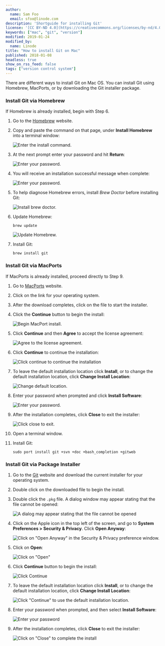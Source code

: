 ```yaml
---
author:
  name: Sam Foo
  email: sfoo@linode.com
description: 'Shortguide for installing Git'
license: '[CC BY-ND 4.0](https://creativecommons.org/licenses/by-nd/4.0)'
keywords: ["mac", "git", "version"]
modified: 2019-01-24
modified_by:
  name: Linode
title: "How to install Git on Mac"
published: 2018-01-08
headless: true
show_on_rss_feed: false
tags: ["version control system"]
---
```


There are different ways to install Git on Mac OS. You can install Git using Homebrew, MacPorts, or by downloading the Git installer package.

### Install Git via Homebrew

If Homebrew is already installed, begin with Step 6.

1.  Go to the [Homebrew](http://brew.sh/) website.
2.  Copy and paste the command on that page, under **Install Homebrew** into a terminal window:

    ![Enter the install command.](1624-Homebrew-01-resized.png)

3.  At the next prompt enter your password and hit **Return**:

    ![Enter your password.](1580-Homebrew-02-resized.png)

4.  You will receive an installation successful message when complete:

    ![Enter your password.](1626-Homebrew-03-resized.png)

5.  To help diagnose Homebrew errors, install *Brew Doctor* before installing Git:

    ![Install brew doctor.](1627-Homebrew-04-resized.png)

6.  Update Homebrew:

        brew update

    ![Update Homebrew.](1628-Homebrew-05-resized.png)

7.  Install Git:

        brew install git

### Install Git via MacPorts

If MacPorts is already installed, proceed directly to Step 9.

1.  Go to [MacPorts](http://www.macports.org/) website.
2.  Click on the link for your operating system.
3.  After the download completes, click on the file to start the installer.
4.  Click the **Continue** button to begin the install:

    ![Begin MacPort install.](macports-01-install.png)

5.  Click **Continue** and then **Agree** to accept the license agreement:

    ![Agree to the license agreement.](macports-02-agree.png)

6.  Click **Continue** to continue the installation:

    ![Click continue to continue the installation](macports-03-setup.png)

7.  To leave the default installation location click **Install**, or to change the default installation location, click **Change Install Location**:

    ![Change default location.](macports-04-disk-space.png)

8.  Enter your password when prompted and click **Install Software**:

    ![Enter your password.](macports-06-enter-password.png)

9.  After the installation completes, click **Close** to exit the installer:

    ![Click close to exit.](macports-05-complete-install.png)

10. Open a terminal window.
11. Install Git:

        sudo port install git +svn +doc +bash_completion +gitweb

### Install Git via Package Installer

1.  Go to the [Git](http://git-scm.com/downloads) website and download the current installer for your operating system.
2.  Double click on the downloaded file to begin the install.
3.  Double click the `.pkg` file. A dialog window may appear stating that the file cannot be opened:

    ![A dialog may appear stating that the file cannot be opened](macgit-01-cant-open.png)

4.  Click on the Apple icon in the top left of the screen, and go to **System Preferences > Security & Privacy**. Click **Open Anyway**:

    ![Click on "Open Anyway" in the Security & Privacy preference window.](macgit-02-open-anyway.png)

5.  Click on **Open**:

    ![Click on "Open"](macgit-03-open.png)

6.  Click **Continue** button to begin the install:

    ![Click Continue](macgit-04-install.png)

7.  To leave the default installation location click **Install**, or to change the default installation location, click **Change Install Location**:

    ![Click "Continue" to use the default installation location.](macgit-05-disk-space.png)

8.  Enter your password when prompted, and then select **Install Software**:

    ![Enter your password](macgit-07-enter-password.png)

9.  After the installation completes, click **Close** to exit the installer:

    ![Click on "Close" to complete the install](macgit-06-complete-install.png)
